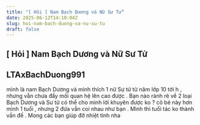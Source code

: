 ```yaml
---
title: "[ Hỏi ] Nam Bạch Dương và Nữ Sư Tử"
date: 2025-06-12T14:10:04Z
slug: hoi-nam-bach-duong-va-nu-su-tu
draft: false
---
```


## [ Hỏi ] Nam Bạch Dương và Nữ Sư Tử

## LTAxBachDuong991

mình là nam Bạch Dương và mình thích 1 nữ Sự tử từ năm lớp 10 tới h , nhưng vẫn chưa đẩy mối quan hệ lên cao được . Bạn nào rành rẽ về 2 loại Bạch Dương và Sư tử có thể cho mình lời khuyên được ko ? cô bé này hơn mình 1 tuổi , nhưng 2 đứa vẫn coi nhau như bạn . Mình thì tuổi tác ko thành vấn đề . Mong các bạn giúp đỡ nhiệt tình nha